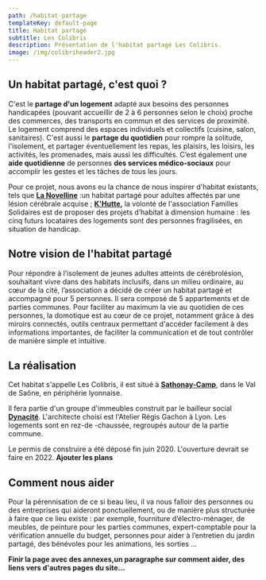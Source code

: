 ```yaml
---
path: /habitat-partage
templateKey: default-page
title: Habitat partagé
subtitle: Les Colibris
description: Présentation de l'habitat partagé Les Colibris.
image: /img/colibriheader2.jpg
---
```

## Un habitat partagé, c'est quoi ?

C'est le **partage d'un logement** adapté aux besoins des personnes handicapées (pouvant accueillir de 2 à 6 personnes selon le choix) proche des commerces, des transports en commun et des services de proximité. Le logement comprend des espaces individuels et collectifs (cuisine, salon, sanitaires). C'est aussi le **partage du quotidien** pour rompre la solitude, l'isolement, et partager éventuellement les repas, les plaisirs, les loisirs, les activités, les promenades, mais aussi les difficultés. C’est également une **aide quotidienne** de personnes **des services médico-sociaux** pour accomplir les gestes et les tâches de tous les jours.

 Pour ce projet, nous avons eu la chance de nous inspirer d'habitat existants, tels que **[La Novelline](https://la-novelline.fr/)** :un habitat partagé pour adultes affectés par une lésion cérébrale acquise ; **[K'Hutte](http://www.familles-solidaires.com/strasbourg/),** la volonté de l'association Familles Solidaires est de proposer des projets d’habitat à dimension humaine : les cinq futurs locataires des logements sont des personnes fragilisées, en situation de handicap.

## Notre vision de l'habitat partagé

Pour répondre à l’isolement de jeunes adultes atteints de cérébrolésion, souhaitant vivre dans des habitats inclusifs, dans un milieu ordinaire, au cœur de la cité, l’association a décidé de créer un habitat partagé et accompagné pour 5 personnes. Il sera composé de 5 appartements
et de parties communes.
Pour faciliter au maximum la vie au quotidien de ces personnes, la domotique est au cœur de
ce projet, notamment grâce à des miroirs connectés, outils centraux permettant d'accéder
facilement à des informations importantes, de faciliter la communication et de tout contrôler de
manière simple et intuitive.

## La réalisation

Cet habitat s'appelle Les Colibris, il est situé à **[Sathonay-Camp](https://www.ville-sathonaycamp.fr/)**, dans le Val de Saône, en périphérie lyonnaise.

Il fera partie d'un groupe d'immeubles construit par le bailleur social **[Dynacité](https://www.dynacite.fr/)**. L'architecte choisi est l'Atelier Régis Gachon à Lyon. Les logements sont en rez-de -chaussée, regroupés autour de la partie commune.

Le permis de construire a été déposé fin juin 2020. L'ouverture devrait se faire en 2022. **Ajouter les plans**

## Comment nous aider

Pour la pérennisation de ce si beau lieu, il va nous falloir des personnes ou des entreprises qui aideront ponctuellement, ou de manière plus structurée à faire que ce lieu existe : par exemple, fourniture d’électro-ménager, de meubles, de peinture pour les parties communes, expert-comptable pour la vérification annuelle du budget, personnes pour aider à l’entretien du jardin partagé, des bénévoles pour les animations, les sorties ...

**Finir la page avec des annexes,un paragraphe sur comment aider, des liens vers d'autres pages du site...**